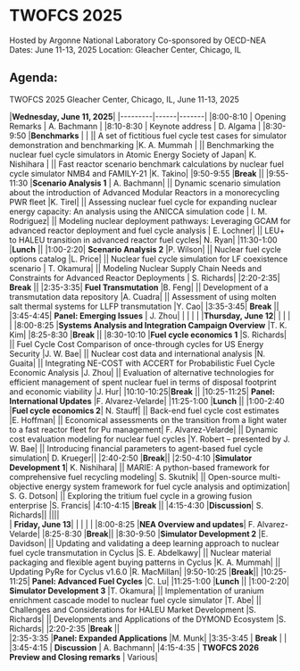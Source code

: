 # TWOFCS 2025
Hosted by Argonne National Laboratory
Co-sponsored by OECD-NEA
Dates: June 11-13, 2025
Location: Gleacher Center, Chicago, IL

## Agenda:
TWOFCS 2025 
Gleacher Center, Chicago, IL, June 11-13, 2025


|<td colspan=3>**Wednesday, June 11, 2025**|
|---------|------|-------|
|8:00-8:10	| Opening Remarks | A. Bachmann |
|8:10-8:30	| Keynote address | D. Algama |
|8:30-9:50	|**Benchmarks**	| |
||	A set of fictitious fuel cycle test cases for simulator demonstration and benchmarking |K. A. Mummah |
||	Benchmarking the nuclear fuel cycle simulators in Atomic Energy Society of Japan| K. Nishihara |
||	Fast reactor scenario benchmark calculations by nuclear fuel cycle simulator NMB4 and FAMILY-21	|K. Takino|
|9:50-9:55	|**Break**	||
|9:55-11:30	|**Scenario Analysis 1**	| A. Bachmann|
||	Dynamic scenario simulation about the introduction of Advanced Modular Reactors in a monorecycling PWR fleet	 |K. Tirel|
||	Assessing nuclear fuel cycle for expanding nuclear energy capacity: An analysis using the ANICCA simulation code |	I. M. Rodriguez|
||  Modeling nuclear deployment pathways: Leveraging GCAM for advanced reactor deployment and fuel cycle analysis |	E. Lochner| 
|| LEU+ to HALEU transition in advanced reactor fuel cycles|	N. Ryan|
|11:30-1:00	|**Lunch**	||
|1:00-2:20|	**Scenario Analysis 2**	|P. Wilson|
||	Nuclear fuel cycle options catalog	|L. Price|
||	Nuclear fuel cycle simulation for LF coexistence scenario |	T. Okamura|
||	Modeling Nuclear Supply Chain Needs and Constraints for Advanced Reactor Deployments |	S. Richards|
|2:20-2:35|	**Break** ||
|2:35-3:35|	**Fuel Transmutation**	|B. Feng|
||	Development of a transmutation data repository	|A. Cuadra|
||	Assessment of using molten salt thermal systems for LLFP transmutation	|Y. Cao|
|3:35-3:45|	**Break** ||
|3:45-4:45|	**Panel: Emerging Issues** |	J. Zhou|
| | | |
|<td colspan=3>**Thursday, June 12**|
| | | |
|8:00-8:25	|**Systems Analysis and Integration Campaign Overview**	|T. K. Kim|
|8:25-8:30	|**Break** ||
|8:30-10:10	|**Fuel cycle economics 1**	|S. Richards|
||	Fuel Cycle Cost Comparison of once-through cycles for US Energy Security	|J. W. Bae|
||	Nuclear cost data and international analysis	|N. Guaita|
||	Integrating NE-COST with ACCERT for Probabilistic Fuel Cycle Economic Analysis	|J. Zhou|
||	Evaluation of alternative technologies for efficient management of spent nuclear fuel in terms of disposal footprint and economic viability	|J. Hur|
|10:10-10:25|**Break** ||
|10:25-11:25|	**Panel: International Updates**	|F. Alvarez-Velarde|
|11:25-1:00	|**Lunch**	||
|1:00-2:40	|**Fuel cycle economics 2**|	N. Stauff|
||	Back-end fuel cycle cost estimates	|E. Hoffman|
||	Economical assessments on the transition from a light water to a fast reactor fleet for Pu management|	F. Alvarez-Velarde|
||	Dynamic cost evaluation modeling for nuclear fuel cycles	|Y. Robert – presented by J. W. Bae|
||	Introducing financial parameters to agent-based fuel cycle simulation|	D. Krueger||
|2:40-2:50	|**Break**||
|2:50-4:10	|**Simulator Development 1**|	K. Nishihara|
||	MARIE: A python-based framework for comprehensive fuel recycling modeling|	S. Skutnik|
||	Open-source multi-objective energy system framework for fuel cycle analysis and optimization|	S. G. Dotson|
||	Exploring the tritium fuel cycle in a growing fusion enterprise	|S. Francis|
|4:10-4:15	|**Break**	||
|4:15-4:30	|**Discussion**|	S. Richards||
||||	
|<td colspan=3> **Friday, June 13**|
| | | |
|8:00-8:25	|**NEA Overview and updates**|	F. Alvarez-Velarde|
|8:25-8:30	|**Break**||
|8:30-9:50	|**Simulator Development 2**	|E. Davidson|
||	Updating and validating a deep learning approach to nuclear fuel cycle transmutation in Cyclus	|S. E. Abdelkawy|
||	Nuclear material packaging and flexible agent buying patterns in Cyclus	|K. A. Mummah|
||	Updating PyRe for Cyclus v1.6.0	|R. MacMillan|
|9:50-10:25	|**Break**||
|10:25-11:25| **Panel: Advanced Fuel Cycles**	|C. Lu|
|11:25-1:00	|**Lunch** ||
|1:00-2:20|	**Simulator Development 3**	|T. Okamura|
||	Implementation of uranium enrichment cascade model to nuclear fuel cycle simulator	|T. Abe|
||	Challenges and Considerations for HALEU Market Development	|S. Richards|
||	Developments and Applications of the DYMOND Ecosystem	|S. Richards|
|2:20-2:35	|**Break** ||	
|2:35-3:35	|**Panel: Expanded Applications**	|M. Munk|
|3:35-3:45	| **Break**	| |
|3:45-4:15	| **Discussion** | A. Bachmann|
|4:15-4:35	| **TWOFCS 2026 Preview and Closing remarks**	| Various|

